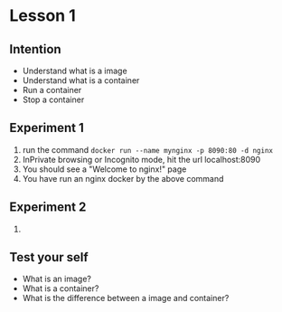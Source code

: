 # Lesson 1

## Intention
 * Understand what is a image
 * Understand what is a container
 * Run a container
 * Stop a container

## Experiment 1
 1. run the command `docker run --name mynginx -p 8090:80 -d nginx`
 1. InPrivate browsing or Incognito mode, hit the url localhost:8090
 1. You should see a "Welcome to nginx!" page
 1. You have run an nginx docker by the above command

## Experiment 2
 1. 
 

 
## Test your self
 * What is an image?
 * What is a container?
 * What is the difference between a image and container?
